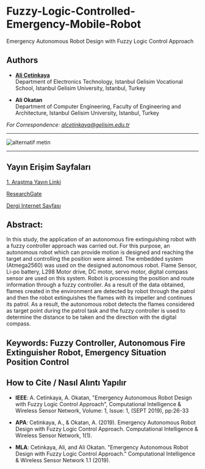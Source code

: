 # Fuzzy-Logic-Controlled-Emergency-Mobile-Robot

Emergency Autonomous Robot Design with Fuzzy Logic Control Approach

## Authors

- [**Ali Çetinkaya**](https://scholar.google.com.tr/citations?user=XSEW-NcAAAAJ)  
  Department of Electronics Technology, Istanbul Gelisim Vocational School, Istanbul Gelisim University, Istanbul, Turkey  

- **Ali Okatan**  
  Department of Computer Engineering, Faculty of Engineering and Architecture, Istanbul Gelisim University, Istanbul, Turkey

*For Correspondence: alcetinkaya@gelisim.edu.tr*

---

![alternatif metin](https://github.com/acetinkaya/Fuzzy-Logic-Controlled-Emergency-Mobile-Robot/blob/main/Emergency-fuzzy.png)

---

##  Yayın Erişim Sayfaları

[1. Araştma Yayın Linki](https://ntmsci.com/AjaxTool/GetArticleByPublishedArticleId?PublishedArticleId=8544)

[ResearchGate](https://www.researchgate.net/publication/351993872_Emergency_Autonomous_Robot_Design_with_Fuzzy_Logic_Control_Approach)

[Dergi Internet Sayfası](https://ntmsci.com/CIWSN)

## Abstract:

In this study, the application of an autonomous fire extinguishing robot with a fuzzy controller approach was carried out. For this purpose, an autonomous robot which can provide motion is designed and reaching the target and controlling the position were aimed. The embedded system (Atmega2560) was used on the designed autonomous robot. Flame Sensor, Li-po battery, L298 Motor drive, DC motor, servo motor, digital compass sensor are used on this system. Robot is processing the position and route information through a fuzzy controller. As a result of the data obtained, flames created in the environment are detected by robot through the patrol and then the robot extinguishes the flames with its impeller and continues its patrol. As a result, the autonomous robot detects the flames considered as target point during the patrol task and the fuzzy controller is used to determine the distance to be taken and the direction with the digital compass.

## Keywords: Fuzzy Controller, Autonomous Fire Extinguisher Robot, Emergency Situation Position Control

## How to Cite / Nasıl Alıntı Yapılır

- **IEEE**:  A. Cetinkaya, A. Okatan, "Emergency Autonomous Robot Design with Fuzzy Logic Control Approach", Computational Intelligence & Wireless Sensor Network, Volume: 1, Issue: 1, (SEPT 2019), pp:26-33

- **APA**: Cetinkaya, A., & Okatan, A. (2019). Emergency Autonomous Robot Design with Fuzzy Logic Control Approach. Computational Intelligence & Wireless Sensor Network, 1(1).
  
- **MLA**: Cetinkaya, Ali, and Ali Okatan. "Emergency Autonomous Robot Design with Fuzzy Logic Control Approach." Computational Intelligence & Wireless Sensor Network 1.1 (2019).

